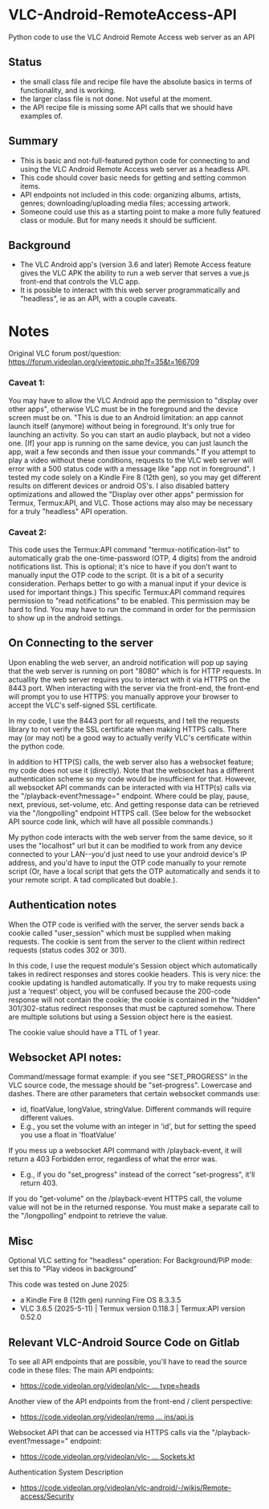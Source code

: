 # VLC-Android-RemoteAccess-API
Python code to use the VLC Android Remote Access web server as an API

## Status
- the small class file and recipe file have the absolute basics in terms of functionality, and is working. 
- the larger class file is not done. Not useful at the moment. 
- the API recipe file is missing some API calls that we should have examples of.

## Summary
- This is basic and not-full-featured python code for connecting to and using the VLC Android Remote Access web server as a headless API.
- This code should cover basic needs for getting and setting common items.
- API endpoints not included in this code: organizing albums, artists, genres; downloading/uploading media files; accessing artwork. 
- Someone could use this as a starting point to make a more fully featured class or module. But for many needs it should be sufficient. 

## Background
- The VLC Android app's (version 3.6 and later) Remote Access feature gives the VLC APK the ability to run a web server that serves a vue.js front-end that controls the VLC app.
- It is possible to interact with this web server programmatically and "headless", ie as an API, with a couple caveats.

# Notes

Original VLC forum post/question: 
https://forum.videolan.org/viewtopic.php?f=35&t=166709

### Caveat 1:
You may have to allow the VLC Android app the permission to "display over other apps", otherwise VLC must be in the foreground and the device screen must be on. 
"This is due to an Android limitation: an app cannot launch itself (anymore) without being in foreground. It's only true for launching an activity. So you can start an audio playback, but not a video one. [If] your app is running on the same device, you can just launch the app, wait a few seconds and then issue your commands." If you attempt to play a video without these conditions, requests to the VLC web server will error with a 500 status code with a message like "app not in foreground". I tested my code solely on a Kindle Fire 8 (12th gen), so you may get different results on different devices or android OS's. 
I also disabled battery optimizations and allowed the "Display over other apps" permission for Termux, Termux:API, and VLC. Those actions may also may be necessary for a truly "headless" API operation.

### Caveat 2:
This code uses the Termux:API command "termux-notification-list" to automatically grab the one-time-password (OTP, 4 digits) from the android notifications list. This is optional; it's nice to have if you don't want to manually input the OTP code to the script. (It is a bit of a security consideration. Perhaps better to go with a manual input if your device is used for important things.) This specific Termux:API command requires permission to "read notifications" to be enabled. This permission may be hard to find. You may have to run the command in order for the permission to show up in the android settings.

## On Connecting to the server
Upon enabling the web server, an android notification will pop up saying that the web server is running on port "8080" which is for HTTP requests. In actuallity the web server requires you to interact with it via HTTPS on the 8443 port. When interacting with the server via the front-end, the front-end will prompt you to use HTTPS: you manually approve your browser to accept the VLC's self-signed SSL certificate.

In my code, I use the 8443 port for all requests, and I tell the requests library to not verify the SSL certificate when making HTTPS calls. There may (or may not) be a good way to actually verify VLC's certificate within the python code.

In addition to HTTP(S) calls, the web server also has a websocket feature; my code does not use it (directly). Note that the websocket has a different authentication scheme so my code would be insufficient for that. However, all websocket API commands can be interacted with via HTTP(s) calls via the "/playback-event?message=<COMMAND>" endpoint. Where <COMMAND> could be play, pause, next, previous, set-volume, etc. And getting response data can be retrieved via the "/longpolling" endpoint HTTPS call. (See below for the websocket API source code link, which will have all possible commands.)

My python code interacts with the web server from the same device, so it uses the "localhost" url but it can be modified to work from any device connected to your LAN--you'd just need to use your android device's IP address, and you'd have to input the OTP code manually to your remote script (Or, have a local script that gets the OTP automatically and sends it to your remote script. A tad complicated but doable.).

## Authentication notes
When the OTP code is verified with the server, the server sends back a cookie called "user_session" which must be supplied when making requests. The cookie is sent from the server to the client within redirect requests (status codes 302 or 301).

In this code, I use the request module's Session object which automatically takes in redirect responses and stores cookie headers. This is very nice: the cookie updating is handled automatically. If you try to make requests using just a 'request' object, you will be confused because the 200-code response will not contain the cookie; the cookie is contained in the "hidden" 301/302-status redirect responses that must be captured somehow. There are multiple solutions but using a Session object here is the easiest.

The cookie value should have a TTL of 1 year.

## Websocket API notes:
Command/message format example: if you see "SET_PROGRESS" in the VLC source code, the message should be "set-progress". Lowercase and dashes.
There are other parameters that certain websocket commands use:
- id, floatValue, longValue, stringValue. Different commands will require different values.
- E.g., you set the volume with an integer in 'id', but for setting the speed you use a float in 'floatValue'

If you mess up a websocket API command with /playback-event, it will return a 403 Forbidden error, regardless of what the error was.
- E.g., if you do "set_progress" instead of the correct "set-progress", it'll return 403.

If you do "get-volume" on the /playback-event HTTPS call, the volume value will not be in the returned response. You must make a separate call to the "/longpolling" endpoint to retrieve the value. 

## Misc

Optional VLC setting for "headless" operation: For Background/PiP mode: set this to "Play videos in background"

This code was tested on June 2025:
- a Kindle Fire 8 (12th gen) running Fire OS 8.3.3.5
- VLC 3.6.5 (2025-5-11) | Termux version 0.118.3 | Termux:API version 0.52.0

## Relevant VLC-Android Source Code on Gitlab
To see all API endpoints that are possible, you'll have to read the source code in these files:
The main API endpoints:
- [https://code.videolan.org/videolan/vlc- ... type=heads](https://code.videolan.org/videolan/vlc-android/-/blob/master/application/remote-access-server/src/main/java/org/videolan/vlc/remoteaccessserver/RemoteAccessRouting.kt?ref_type=heads)

Another view of the API endpoints from the front-end / client perspective:
- [https://code.videolan.org/videolan/remo ... ins/api.js](https://code.videolan.org/videolan/remoteaccess/-/blob/main/src/plugins/api.js)

Websocket API that can be accessed via HTTPS calls via the "/playback-event?message=<COMMAND>" endpoint:
- [https://code.videolan.org/videolan/vlc- ... Sockets.kt](https://code.videolan.org/videolan/vlc-android/-/blob/master/application/remote-access-server/src/main/java/org/videolan/vlc/remoteaccessserver/websockets/RemoteAccessWebSockets.kt)

Authentication System Description
- https://code.videolan.org/videolan/vlc-android/-/wikis/Remote-access/Security
